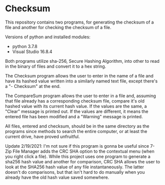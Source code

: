 # Checksum
This repository contains two programs, for generating the checksum of a file and another for checking the checksum of a file.

Versions of python and installed modules:
- python 3.7.8
- Visual Studio 16.8.4

Both programs utilize sha-256, Secure Hashing Algorithm, into other to read in the binary of files and convert it to a hex string.

The Checksum program allows the user to enter in the name of a file and have its hashed value written into a similarly named
text file, except there's a "- Checksum" at the end.

The CompareSum program allows the user to enter in a file and, assuming that file already has a corresponding checksum file, 
compare it's old hashed value with its current hash value. If the values are the same, a "Clear" message is printed out. If
the values are different, it means the entered file has been modified and a "Warning" message is printed.

All files, entered and checksum, should be in the same directory as the programs since methods to search the entire computer,
or at least the current drive, have proved unfruitful.

Update 2/19/2021: I'm not sure if this program is gonna be useful since 7-Zip File Manager adds the CRC SHA option to the
contextual menu (when you right click a file). While this project uses one program to generate a sha256 hash value and 
another for comparison, CRC SHA allows the user to look at the SHA256 hash value of any file instantaneously. The latter
doesn't do comparisons, but that isn't hard to do manually when you already have the old hash value saved somewhere.
